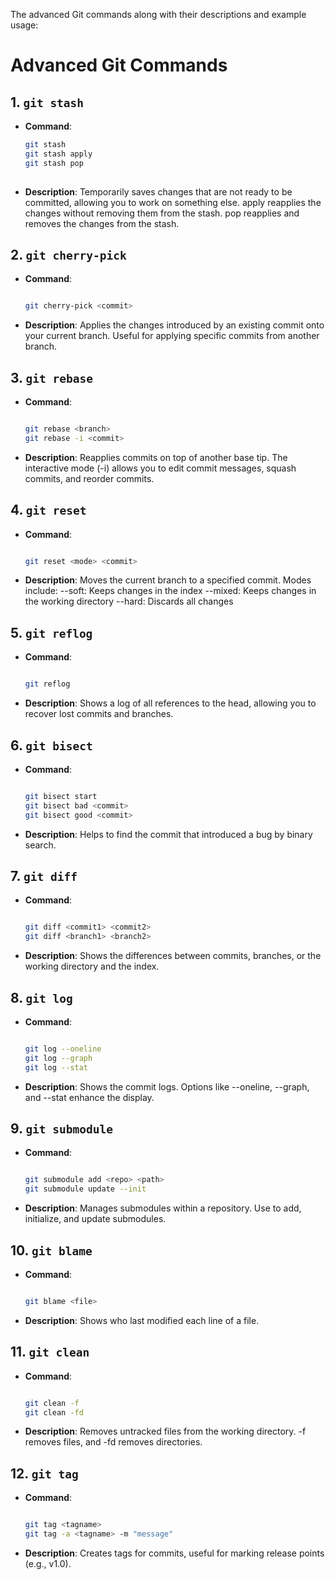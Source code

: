 The advanced Git commands along with their descriptions and example usage:

# Advanced Git Commands

## 1. `git stash`
- **Command**:
  ```sh
  git stash
  git stash apply
  git stash pop
    
- **Description**: Temporarily saves changes that are not ready to be committed, allowing you to work on something else. apply reapplies the changes without removing them from the stash. pop reapplies and removes the changes from the stash.

## 2. `git cherry-pick`
  - **Command**:

    ```sh

    git cherry-pick <commit>

- **Description**: Applies the changes introduced by an existing commit onto your current branch. Useful for applying specific commits from another branch.

## 3. `git rebase`

 - **Command**:

    ```sh

    git rebase <branch>
    git rebase -i <commit>

- **Description**: Reapplies commits on top of another base tip. The interactive mode (-i) allows you to edit commit messages, squash commits, and reorder commits.

## 4. `git reset`

 - **Command**:

    ```sh

    git reset <mode> <commit>

- **Description**: Moves the current branch to a specified commit. Modes include:
        --soft: Keeps changes in the index
        --mixed: Keeps changes in the working directory
        --hard: Discards all changes

## 5. `git reflog`

 - **Command**:

    ```sh

    git reflog

- **Description**: Shows a log of all references to the head, allowing you to recover lost commits and branches.

## 6. `git bisect`

 - **Command**:

    ```sh

    git bisect start
    git bisect bad <commit>
    git bisect good <commit>

- **Description**: Helps to find the commit that introduced a bug by binary search.

## 7. `git diff`

 - **Command**:

    ```sh

    git diff <commit1> <commit2>
    git diff <branch1> <branch2>

- **Description**: Shows the differences between commits, branches, or the working directory and the index.

## 8. `git log`

- **Command**:

    ```sh

    git log --oneline
    git log --graph
    git log --stat

- **Description**: Shows the commit logs. Options like --oneline, --graph, and --stat enhance the display.

## 9. `git submodule`
 - **Command**:

    ```sh

    git submodule add <repo> <path>
    git submodule update --init

- **Description**: Manages submodules within a repository. Use to add, initialize, and update submodules.

## 10. `git blame`

  - **Command**:

    ```sh

    git blame <file>

- **Description**: Shows who last modified each line of a file.

## 11. `git clean`

 - **Command**:

    ```sh

    git clean -f
    git clean -fd

- **Description**: Removes untracked files from the working directory. -f removes files, and -fd removes directories.

## 12. `git tag`

 - **Command**:

    ```sh

    git tag <tagname>
    git tag -a <tagname> -m "message"

- **Description**: Creates tags for commits, useful for marking release points (e.g., v1.0).

